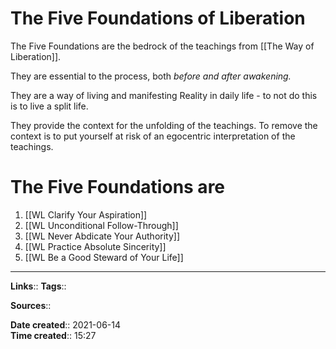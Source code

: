 # The Five Foundations of Liberation
The Five Foundations are the bedrock of the teachings from [[The Way of Liberation]].

They are essential to the process, both *before and after awakening.*

They are a way of living and manifesting Reality in daily life - to not do this is to live a split life.

They provide the context for the unfolding of the teachings. To remove the context is to put yourself at risk of an egocentric interpretation of the teachings. 

# The Five Foundations are
1. [[WL Clarify Your Aspiration]]
2. [[WL Unconditional Follow-Through]]
3. [[WL Never Abdicate Your Authority]]
4. [[WL Practice Absolute Sincerity]]
5. [[WL Be a Good Steward of Your Life]]


---
**Links**:: 
**Tags**:: 

**Sources**::

**Date created**:: 2021-06-14  
**Time created**:: 15:27